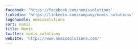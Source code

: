 ```yaml
---
facebook: 'https://facebook.com/nomissolutions'
linkedin: 'https://linkedin.com/company/nomis-solutions'
logohandle: nomissolutions
sort: nomis
title: Nomis
twitter: nomis_solutions
website: 'https://www.nomissolutions.com/'
---
```


